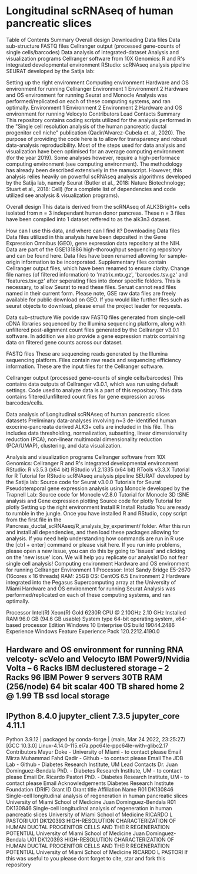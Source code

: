 # Longitudinal scRNAseq of human pancreatic slices
Table of Contents
Summary
Overall design
Downloading Data files
Data sub-structure
FASTQ files
Cellranger output (processed gene-counts of single cells/barcodes)
Data analysis of integrated-dataset
Analysis and visualization programs
Cellranger software from 10X Genomics:
R and R's integrated developmental environment RStudio:
scRNAseq analysis pipeline SEURAT developed by the Satija lab:

Setting up the right environment
Computing environment
Hardware and OS environment for running Cellranger
Environment 1
Environment 2
Hardware and OS environment for running Seurat and Monocle
Analysis was performed/replicated on each of these computing systems, and ran optimally.
Environment 1
Environment 2
Environment 2
Hardware and OS environment for running Velocyto
Contributors
Lead Contacts
Summary
This repository contains coding scripts utilized for the analysis performed in the "Single cell resolution analysis of the human pancreatic ductal progenitor cell niche" publication (Qadir/Alvarez-Cubela et. al, 2020). The purpose of providing the code here is to allow for transparency and robust data-analysis reproducibility. Most of the steps used for data analysis and visualization have been optimised for an average computing environment (for the year 2019). Some analyses however, require a high-performace computing environment (see computing environment). The methodology has already been described extensively in the manuscript. However, this analysis relies heavily on powerful scRNAseq analysis algorithms developed by the Satija lab, namely Seurat (Butler et al., 2018: Nature Biotechnology; Stuart et al., 2018: Cell) (for a complete list of dependencies and code utilized see analysis & visualization programs).

Overall design
This data is derived from the scRNAseq of ALK3Bright+ cells isolated from n = 3 independant human donor pancreas. These n = 3 files have been compiled into 1 dataset reffered to as the alk3n3 dataset.

How can I use this data, and where can I find it?
Downloading Data files
Data files utilized in this analysis have been deposited in the Gene Expression Omnibus (GEO), gene expression data repository at the NIH. Data are part of the GSE131886 high-thoroughput sequencing repository and can be found here. Data files have been renamed allowing for sample-origin information to be incorporated. Supplementary files contain Cellranger output files, which have been renamed to ensure clarity. Change file names (of filtered information) to 'matrix.mtx.gz', 'barcodes.tsv.gz' and 'features.tsv.gz' after seperating files into donor specific folders. This is necessary, to allow Seurat to read these files. Seruat cannot read files named in their current form. Please note, GSE raw data files are freely available for public download on GEO. If you would like further files such as seurat objects to download, please email the project leader for requests.

Data sub-structure
We povide raw FASTQ files generated from single-cell cDNA libraries sequenced by the Illumina sequencing platform, along with unfiltered post-alignment count files generated by the Cellranger v3.0.1 software. In addition we also provide a gene expression matrix containing data on filtered gene counts across our dataset.

FASTQ files
These are sequencing reads generated by the Illumina sequencing platform. Files contain raw reads and sequencing efficiency information. These are the input files for the Cellranger software.

Cellranger output (processed gene-counts of single cells/barcodes)
This contains data outputs of Cellranger v3.0.1, which was run using default settings. Code used to analyze data is a part of this repository. This data contains filtered/unfiltered count files for gene expression across barcodes/cells.

Data analysis of Longitudinal scRNAseq of human pancreatic slices datasets
Preliminary data-analyses involving n=3 de-identified human exocrine-pancreata derived ALK3+ cells are included in this file. This includes data thresholding, normalization, subsetting, linear dimensionality reduction (PCA), non-linear multimodal dimensionality reduction (PCA/UMAP), clustering, and data visualization.



Analysis and visualization programs
Cellranger software from 10X Genomics:
Cellranger
R and R's integrated developmental environment RStudio:
R v3.5.3 (x64 bit)
RStudio v1.2.1335 (x64 bit)
RTools v3.3.X
Tutorial for R
Tutorial for RStudio
scRNAseq analysis pipeline SEURAT developed by the Satija lab:
Source code for Seurat v3.0.0
Tutorials for Seurat
Pseudotemporal gene expression analysis using Monocle developed by the Trapnell Lab:
Source code for Monocle v2.8.0
Tutorial for Monocle
3D tSNE analysis and Gene expression plotting
Source code for plotly
Tutorial for plotly
Setting up the right environment
Install R
Install Rstudio
You are ready to rumble in the jungle.
Once you have installed R and RStudio, copy script from the first file in the Pancreas_ductal_scRNAseq/R_analysis_by_experiment/ folder. After this run and install all dependencies, and then load these packages allowing for analysis.
If you need help understanding how commands are run in R use the [ctrl + enter] command or please visit here.
If you run into problems, please open a new issue, you can do this by going to 'issues' and clicking on the 'new issue' icon. We will help you replicate our analysis! Do not fear single cell analysis!
Computing environment
Hardware and OS environment for running Cellranger
Environment 1
Processor: Intel Sandy Bridge E5-2670 (16cores x 16 threads)
RAM: 25GB
OS: CentOS 6.5
Environment 2
Hardware integrated into the Pegasus Supercomputing array at the University of Miami
Hardware and OS environment for running Seurat 
Analysis was performed/replicated on each of these computing systems, and ran optimally.

Processor	Intel(R) Xeon(R) Gold 6230R CPU @ 2.10GHz   2.10 GHz
Installed RAM	96.0 GB (94.6 GB usable)
System type	64-bit operating system, x64-based processor
Edition	Windows 10 Enterprise
OS build	19044.2486
Experience	Windows Feature Experience Pack 120.2212.4190.0

Hardware and OS environment for running RNA velcoty- scVelo and Velocyto
IBM Power9/Nvidia Volta – 6 Racks
IBM declustered storage – 2 Racks
96 IBM Power 9 servers
30TB RAM (256/node)
64 bit scalar
400 TB shared home
2 @ 1.99 TB ssd local storage
-----
IPython             8.4.0
jupyter_client      7.3.5
jupyter_core        4.11.1
-----
Python 3.9.12 | packaged by conda-forge | (main, Mar 24 2022, 23:25:27) [GCC 10.3.0]
Linux-4.14.0-115.el7a.ppc64le-ppc64le-with-glibc2.17
Contributors
Mayur Doke - University of Miami - to contact please Email
Mirza Muhammad Fahd Qadir - Github - to contact please Email
The JDB Lab - Github - Diabetes Research Institute, UM
Lead Contacts
Dr. Juan Dominguez-Bendala PhD. - Diabetes Research Institute, UM - to contact please Email
Dr. Ricardo Pastori PhD. - Diabetes Research Institute, UM - to contact please Email
Acknowledgements
Diabetes Research Institute Foundation (DRIF)
Grant ID	Grant title	Affiliation	Name
R01 DK130846	Single-cell longitudinal analysis of regeneration in human pancreatic slices	University of Miami School of Medicine	Juan Dominguez-Bendala
R01 DK130846	Single-cell longitudinal analysis of regeneration in human pancreatic slices	University of Miami School of Medicine	RICARDO L PASTORI
U01 DK120393	HIGH-RESOLUTION CHARACTERIZATION OF HUMAN DUCTAL PROGENITOR CELLS AND THEIR REGENERATION POTENTIAL	University of Miami School of Medicine	Juan Dominguez-Bendala
U01 DK120393	HIGH-RESOLUTION CHARACTERIZATION OF HUMAN DUCTAL PROGENITOR CELLS AND THEIR REGENERATION POTENTIAL	University of Miami School of Medicine	RICARDO L PASTORI
If this was useful to you please dont forget to cite, star and fork this repository

